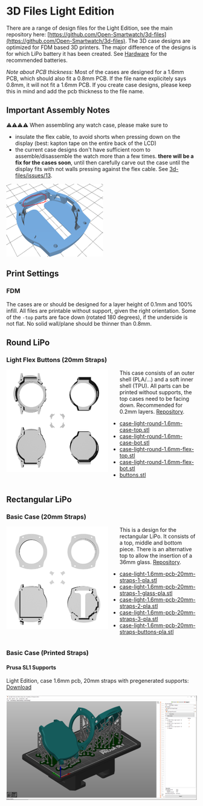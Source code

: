 # 3D Files Light Edition

There are a range of design files for the Light Edition, see the main repository here:  [https://github.com/Open-Smartwatch/3d-files](https://github.com/Open-Smartwatch/3d-files).
The 3D case designs are optimized for FDM based 3D printers.
The major difference of the designs is for which LiPo battery it has been created.
See [Hardware](hardware.md) for the recommended batteries.

*Note about PCB thickness:* Most of the cases are designed for a 1.6mm PCB, which should also fit a 0.8mm PCB.
If the file name explicitely says 0.8mm, it will not fit a 1.6mm PCB. If you create case designs, please keep this in mind and add the pcb thickness to the file name.

## Important Assembly Notes

⚠️⚠️⚠️⚠️ When assembling any watch case, please make sure to

- insulate the flex cable, to avoid shorts when pressing down on the display (best: kapton tape on the entire back of the LCD)
- the current case designs don't have sufficient room to assemble/disassemble the watch more than a few times. **there will be a fix for the cases soon**, until then carefully carve out the case until the display fits with not walls pressing against the flex cable. See [3d-files/issues/13](https://github.com/Open-Smartwatch/3d-files/issues/13).

<img src="/assets/screenshots/case-issue.png" width="256px" />

## Print Settings

### FDM

The cases are or should be designed for a layer height of 0.1mm and 100% infill. All files are printable without support, given the right orientation. Some of the `-top` parts are face down (rotated 180 degrees), if the underside is not flat. No solid wall/plane should be thinner than 0.8mm.

## Round LiPo

### Light Flex Buttons (20mm Straps)

<img src="/assets/3d-files/light-flex-buttons.png" width="270px" style="float:left; margin-right:30px"/>

This case consists of an outer shell (PLA/...) and a soft inner shell (TPU). All parts can be printed without supports, the top cases need to be facing down. Recommended for 0.2mm layers. [Repository](https://github.com/Open-Smartwatch/3d-files/tree/master/case-light-round-1.6mm-pcb-20mm-straps-flex-buttons).

 * [case-light-round-1.6mm-case-top.stl](https://github.com/Open-Smartwatch/3d-files/blob/master/case-light-round-1.6mm-pcb-20mm-straps-flex-buttons/case-light-round-1.6mm-case-top.stl)
 * [case-light-round-1.6mm-case-bot.stl](https://github.com/Open-Smartwatch/3d-files/blob/master/case-light-round-1.6mm-pcb-20mm-straps-flex-buttons/case-light-round-1.6mm-case-bot.stl)
 * [case-light-round-1.6mm-flex-top.stl](https://github.com/Open-Smartwatch/3d-files/blob/master/case-light-round-1.6mm-pcb-20mm-straps-flex-buttons/case-light-round-1.6mm-flex-top.stl)
 * [case-light-round-1.6mm-flex-bot.stl](https://github.com/Open-Smartwatch/3d-files/blob/master/case-light-round-1.6mm-pcb-20mm-straps-flex-buttons/case-light-round-1.6mm-flex-bot.stl)
 * [buttons.stl](https://github.com/Open-Smartwatch/3d-files/blob/master/case-light-round-1.6mm-pcb-20mm-straps-flex-buttons/buttons.stl)

<div style="clear: both; margin-bottom:20px"></div>


## Rectangular LiPo

### Basic Case (20mm Straps)

<img src="/assets/3d-files/light-rect.png" width="270px" style="float:left; margin-right:30px"/>

This is a design for the rectangular LiPo. It consists of a top, middle and bottom piece.
There is an alternative top to allow the insertion of a 36mm glass. [Repository](https://github.com/Open-Smartwatch/3d-files/tree/master/case-light-1.6mm-pcb-20mm-straps).

* [case-light-1.6mm-pcb-20mm-straps-1-pla.stl](https://github.com/Open-Smartwatch/3d-files/blob/master/case-light-1.6mm-pcb-20mm-straps/case-light-1.6mm-pcb-20mm-straps-1-pla.stl)
* [case-light-1.6mm-pcb-20mm-straps-1-glass-pla.stl](https://github.com/Open-Smartwatch/3d-files/blob/master/case-light-1.6mm-pcb-20mm-straps/case-light-1.6mm-pcb-20mm-straps-1-glass-pla.stl)
* [case-light-1.6mm-pcb-20mm-straps-2-pla.stl](https://github.com/Open-Smartwatch/3d-files/blob/master/case-light-1.6mm-pcb-20mm-straps/case-light-1.6mm-pcb-20mm-straps-2-pla.stl)
* [case-light-1.6mm-pcb-20mm-straps-3-pla.stl](https://github.com/Open-Smartwatch/3d-files/blob/master/case-light-1.6mm-pcb-20mm-straps/case-light-1.6mm-pcb-20mm-straps-3-pla.stl)
* [case-light-1.6mm-pcb-20mm-straps-buttons-pla.stl](https://github.com/Open-Smartwatch/3d-files/blob/master/case-light-1.6mm-pcb-20mm-straps/case-light-1.6mm-pcb-20mm-straps-buttons-pla.stl)

<div style="clear: both; margin-bottom:20px"></div>

### Basic Case (Printed Straps)

#### Prusa SL1 Supports

Light Edition, case 1.6mm pcb, 20mm straps with pregenerated supports: [Download](/assets/downloads/sla-case-v2.sl1)

<img src="/assets/screenshots/sla-case-v2.png" width="512px" />


